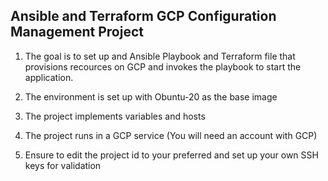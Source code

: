 ##  Ansible and Terraform GCP Configuration Management Project

 1. The goal is to set up and Ansible Playbook and Terraform file that provisions recources on GCP and invokes  the playbook to start the application.

2. The environment is set up with Obuntu-20 as the base image

3. The project implements variables and hosts
4. The project runs in a GCP service (You will need an account with GCP)

5. Ensure to edit the project id to your preferred and set up your own SSH keys for validation